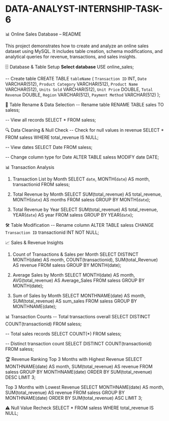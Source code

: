 # DATA-ANALYST-INTERNSHIP-TASK-6

📊 Online Sales Database – README

This project demonstrates how to create and analyze an online sales dataset using MySQL. It includes table creation, schema modifications, and analytical queries for revenue, transactions, and sales insights.

🗄️ Database & Table Setup
**Select database**
USE online_sales;

-- Create table
CREATE TABLE `tableName` (
    `Transaction ID` INT,
    `Date` VARCHAR(512),
    `Product Category` VARCHAR(512),
    `Product Name` VARCHAR(512),
    `Units Sold` VARCHAR(512),
    `Unit Price` DOUBLE,
    `Total Revenue` DOUBLE,
    `Region` VARCHAR(512),
    `Payment Method` VARCHAR(512)
);

📌 Table Rename & Data Selection
-- Rename table
RENAME TABLE sales TO saless;

-- View all records
SELECT * FROM saless;

🔍 Data Cleaning & Null Check
-- Check for null values in revenue
SELECT * 
FROM saless
WHERE total_revenue IS NULL;

-- View dates
SELECT Date 
FROM saless;

-- Change column type for Date
ALTER TABLE saless
MODIFY date DATE;

📊 Transaction Analysis
1. Transaction List by Month
SELECT `date`, MONTH(`date`) AS month, transactionid
FROM saless;

2. Total Revenue by Month
SELECT SUM(total_revenue) AS total_revenue, MONTH(`date`) AS months
FROM saless
GROUP BY MONTH(`date`);

3. Total Revenue by Year
SELECT SUM(total_revenue) AS total_revenue, YEAR(`date`) AS year
FROM saless
GROUP BY YEAR(`date`);

🛠️ Table Modification
-- Rename column
ALTER TABLE saless
CHANGE `Transaction ID` transactionid INT NOT NULL;

📈 Sales & Revenue Insights
1. Count of Transactions & Sales per Month
SELECT DISTINCT MONTH(date) AS month, COUNT(transactionid), SUM(total_Revenue) AS revenue
FROM saless
GROUP BY MONTH(date);

2. Average Sales by Month
SELECT MONTH(date) AS month, AVG(total_revenue) AS Average_Sales
FROM saless
GROUP BY MONTH(date);

3. Sum of Sales by Month
SELECT MONTHNAME(date) AS month, SUM(total_revenue) AS sum_sales
FROM saless
GROUP BY MONTHNAME(date);

📊 Transaction Counts
-- Total transactions overall
SELECT DISTINCT COUNT(transactionid) 
FROM saless;

-- Total sales records
SELECT COUNT(*) 
FROM saless;

-- Distinct transaction count
SELECT DISTINCT COUNT(transactionid) 
FROM saless;

🏆 Revenue Ranking
Top 3 Months with Highest Revenue
SELECT MONTHNAME(date) AS month, SUM(total_revenue) AS revenue
FROM saless
GROUP BY MONTHNAME(date)
ORDER BY SUM(total_revenue) DESC 
LIMIT 3;

Top 3 Months with Lowest Revenue
SELECT MONTHNAME(date) AS month, SUM(total_revenue) AS revenue
FROM saless
GROUP BY MONTHNAME(date)
ORDER BY SUM(total_revenue) ASC 
LIMIT 3;

⚠️ Null Value Recheck
SELECT * 
FROM saless
WHERE total_revenue IS NULL;
